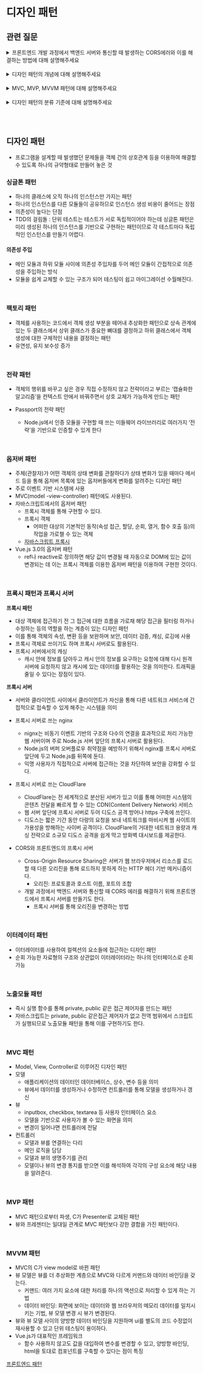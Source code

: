 # 디자인 패턴

## 관련 질문
<details>
  <summary>프론트엔드 개발 과정에서 백앤드 서버와 통신할 때 발생하는 CORS에러와 이를 해결하는 방법에 대해 설명해주세요</summary>
  <blockquote>
    CORS는 서버가 웹 브라우저에서 리소스를 로드할 때 다른 오리진을 통해 로드하지 못하게 하는 HTTP 헤더 기반 메커니즘 입니다. 이로 인해 발생하는 에러는 프록시 서버를 통해 프론트엔드 서버에서 요청되는 오리진과 백엔드 서버의 포트 번호를 일치시키는 방식으로 해결할 수 있습니다.
  </blockquote>
</details>
<br/>
<details>
  <summary>디자인 패턴의 개념에 대해 설명해주세요</summary>
  <blockquote>
    디자인 패턴은 프로그램을 설계할 때 발생했던 문제들을 객체 간 상호관계 등을 이용하여 해결할 수 있도록 하나의 규약 형태로 정리한 것을 의미합니다. 
  </blockquote>
</details>
<br/>
<details>
  <summary>MVC, MVP, MVVM 패턴에 대해 설명해주세요</summary>
  <blockquote>
    MVC 패턴은 모델, 뷰, 컨트롤러로 이루어진 패턴으로 각 요소에만 집중해서 개발할 수 있다는 장점이 있습니다. 사용자가 볼 수 있는 화면인 뷰에서 변경이 발생하면 컨트롤러가 이를 모델로 전달하여 모델이 생성되거나 갱신됩니다<br/>
    MVP는 MVC에서 파생된 패턴으로 컨트롤러가 프레젠터로 교체된 패턴입니다. 뷰와 프레젠터가 일대일 관계로 강하게 결합되어있습니다.<br/>
    MVVM 패턴은 컨트롤러가 뷰 모델로 바뀐 패턴으로 MVC와 달리 커맨드와 데이터 바인딩을 가지는 특징이 있습니다. 
  </blockquote>
</details>
<br/>
<details>
  <summary>디자인 패턴의 분류 기준에 대해 설명해주세요</summary>
  <blockquote>
    디자인 패턴은 그 목적에 따라 생성, 구조, 행위 패턴으로 분류할 수 있습니다. 생성 패턴으로는 싱글톤 패턴이 있으며 구조 패턴으로는 프록시 패턴이, 행위 패턴으로는 옵저버 패턴과 전략 패턴 등이 있습니다.
  </blockquote>
</details>

<br/><br/>

## 디자인 패턴
- 프로그램을 설계할 때 발생했던 문제들을 객체 간의 상호관계 등을 이용하여 해결할 수 있도록 하나의 규약형태로 만들어 놓은 것

### 싱글톤 패턴
- 하나의 클래스에 오직 하나의 인스턴스만 가지는 패턴
- 하나의 인스턴스를 다른 모듈들이 공유하므로 인스턴스 생성 비용이 줄어드는 장점
- 의존성이 높다는 단점
- TDD의 걸림돌 : 단위 테스트는 테스트가 서로 독립적이어야 하는데 싱글톤 패턴은 미리 생성된 하나의 인스턴스를 기반으로 구현하는 패턴이므로 각 테스트마다 독립적인 인스턴스를 만들기 어렵다.

#### 의존성 주입
- 메인 모듈과 하위 모듈 사이에 의존성 주입자를 두어 메인 모듈이 간접적으로 의존성을 주입하는 방식
- 모듈을 쉽게 교체할 수 있는 구조가 되어 테스팅이 쉽고 마이그레이션 수월해진다.

<br/>

### 팩토리 패턴
- 객체를 사용하는 코드에서 객체 생성 부분을 떼어내 추상화한 패턴으로 상속 관계에 있는 두 클래스에서 상위 클래스가 중요한 뼈대를 결정하고 하위 클래스에서 객체 생성에 대한 구체적인 내용을 결정하는 패턴
- 유연성, 유지 보수성 증가

<br/>

### 전략 패턴
- 객체의 행위를 바꾸고 싶은 경우 직접 수정하지 않고 전략이라고 부르는 ‘캡슐화한 알고리즘’을 컨텍스트 안에서 바꿔주면서 상호 교체가 가능하게 만드는 패턴

- Passport의 전략 패턴
    - Node.js에서 인증 모듈을 구현할 때 쓰는 미들웨어 라이브러리로 여러가지 ‘전략’을 기반으로 인증할 수 있게 한다

<br/>

### 옵저버 패턴
- 주체(관찰자)가 어떤 객체의 상태 변화를 관찰하다가 상태 변화가 있을 때마다 메서드 등을 통해 옵저버 목록에 있는 옵저버들에게 변화를 알려주는 디자인 패턴
- 주로 이벤트 기반 시스템에 사용
- MVC(model -view-controller) 패턴에도 사용된다.
- 자바스크립트에서의 옵저버 패턴
    - 프록시 객체를 통해 구현할 수 있다.
    - 프록시 객체
        - 어떠한 대상의 기본적인 동작(속성 접근, 할당, 순회, 열거, 함수 호출 등)의 작업을 가로챌 수 있는 객체
    - [자바스크립트 프록시](https://developer.mozilla.org/ko/docs/Web/JavaScript/Reference/Global_Objects/Proxy)
- Vue.js 3.0의 옵저버 패턴
    - ref나 reactive로 정의하면 해당 값이 변경될 때 자동으로 DOM에 있는 값이 변경되는 데 이는 프록시 객체를 이용한 옵저버 패턴을 이용하여 구현한 것이다.

<br/>

### 프록시 패턴과 프록시 서버
**프록시 패턴**

- 대상 객체에 접근하기 전 그 접근에 대한 흐름을 가로채 해당 접근을 필터링 하거나 수정하는 등의 역할을 하는 계층이 있는 디자인 패턴
- 이를 통해 객체의 속성, 변환 등을 보완하며 보안, 데이터 검증, 캐싱, 로깅에 사용
- 프록시 객체로 쓰이기도 하며 프록시 서버로도 활용된다.
- 프록시 서버에서의 캐싱
    - 캐시 안에 정보를 담아두고 캐시 안의 정보를 요구하는 요청에 대해 다시 원격 서버에 요청하지 않고 캐시에 있는 데이터를 활용하는 것을 의미한다. 트래픽을 줄일 수 있다는 장점이 있다.

**프록시 서버**

- 서버와 클라이언트 사이에서 클라이언트가 자신을 통해 다른 네트워크 서비스에 간접적으로 접속할 수 있게 해주는 시스템을 의미
- 프록시 서버로 쓰는 nginx
    - nignx는 비동기 이벤트 기반의 구조와 다수의 연결을 효과적으로 처리 가능한 웹 서버이며 주로 Node.js 서버 앞단의 프록시 서버로 활용된다.
    - Node.js의 버퍼 오버플로우 취약점을 예방하기 위해서 nginx를 프록시 서버로 앞단에 두고 Node.js를 뒤쪽에 둔다.
    - 익명 사용자가 직접적으로 서버에 접근하는 것을 차단하여 보안을 강화할 수 있다.

- 프록시 서버로 쓰는 CloudFlare
    - CloudFlare는 전 세계적으로 분산된 서버가 있고 이를 통해 어떠한 시스템의 콘텐츠 전달을 빠르게 할 수 있는 CDN(Content Delivery Network) 서비스
    - 웹 서버 앞단에 프록시 서버로 두어 디도스 공격 방어나 https 구축에 쓰인다.
    - 디도스는 짧은 기간 동안 다량의 요청을 보내 네트워크를 마비시켜 웹 사이트의 가용성을 방해하는 사이버 공격이다. CloudFlare의 거대한 네트워크 용량과 캐싱 전략으로 소규모 디도스 공격을 쉽게 막고 방화벽 대시보드를 제공한다.

- CORS와 프론트엔드의 프록시 서버
    - Cross-Origin Resource Sharing은 서버가 웹 브라우저에서 리소스를 로드할 때 다른 오리진을 통해 로드하지 못하게 하는 HTTP 헤더 기반 메커니즘이다.
        - 오리진: 프로토콜과 호스트 이름, 포트의 조합
    - 개발 과정에서 백엔드 서버와 통신할 때 CORS 에러를 해결하기 위해 프론트엔드에서 프록시 서버를 만들기도 한다.
        - 프록시 서버를 통해 오리진을 변경하는 방법
    
<br/>

### 이터레이터 패턴
- 이터레이터를 사용하여 컬렉션의 요소들에 접근하는 디자인 패턴
- 순회 가능한 자료형의 구조와 상관없이 이터레이터라는 하나의 인터페이스로 순회 가능

<br/>

### 노출모듈 패턴

- 즉시 실행 함수를 통해 private, public 같은 접근 제어자를 만드는 패턴
- 자바스크립트는 private, public 같은접근 제어자가 없고 전역 범위에서 스크립트가 실행되므로 노출모듈 패턴을 통해 이를 구현하기도 한다.

<br/>

### MVC 패턴

- Model, View, Controller로 이루어진 디자인 패턴
- 모델
    - 애플리케이션의 데이터인 데이터베이스, 상수, 변수 등을 의미
    - 뷰에서 데이터를 생성하거나 수정하면 컨트롤러를 통해 모델을 생성하거나 갱신
- 뷰
    - inputbox, checkbox, textarea 등 사용자 인터페이스 요소
    - 모델을 기반으로 사용자가 볼 수 있는 화면을 의미
    - 변경이 일어나면 컨트롤러에 전달
- 컨트롤러
    - 모델과 뷰를 연결하는 다리
    - 메인 로직을 담당
    - 모델과 뷰의 생명주기를 관리
    - 모델이나 뷰의 변경 통지를 받으면 이를 해석하여 각각의 구성 요소에 해당 내용을 알려준다.

<br/>

### MVP 패턴

- MVC 패턴으로부터 파생, C가 Presenter로 교체된 패턴
- 뷰와 프레젠터는 일대일 관계로 MVC 패턴보다 강한 결합을 가진 패턴이다.

<br/>

### MVVM 패턴

- MVC의 C가 view model로 바뀐 패턴
- 뷰 모델은 뷰를 더 추상화한 계층으로 MVC와 다르게 커맨드와 데이터 바인딩을 갖는다.
    - 커맨드: 여러 가지 요소에 대한 처리를 하나의 액션으로 처리할 수 있게 하는 기법
    - 데이터 바인딩: 화면에 보이는 데이터와 웹 브라우저의 메모리 데이터를 일치시키는 기법, 뷰 모델 변경 시 뷰가 변경된다.
- 뷰와 뷰 모델 사이의 양방향 데이터 바인딩을 지원하며 ui를 별도의 코드 수정없이 재사용할 수 있고 단위 테스팅이 용이하다.
- Vue.js가 대표적인 프레임워크
    - 함수 사용하지 않고도 값을 대입하여 변수를 변경할 수 있고, 양방향 바인딩, html을 토대로 컴포넌트를 구축할 수 있다는 점이 특징

[프론트엔드 패턴](https://www.youtube.com/watch?v=Y5vOfv67h8A)

<br/>
